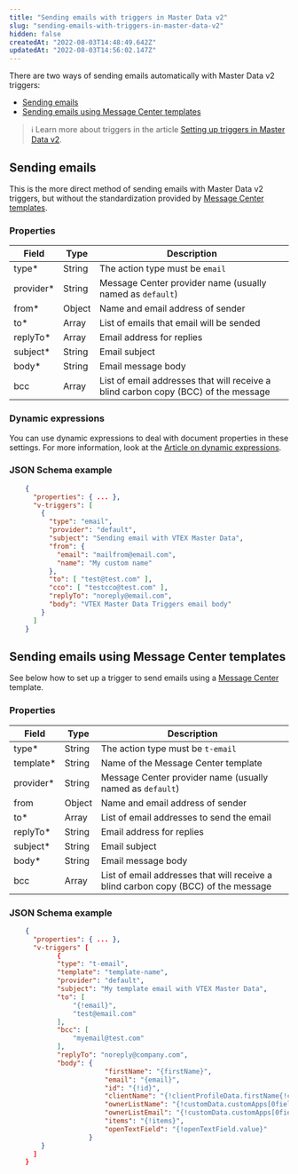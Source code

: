 ```yaml
---
title: "Sending emails with triggers in Master Data v2"
slug: "sending-emails-with-triggers-in-master-data-v2"
hidden: false
createdAt: "2022-08-03T14:48:49.642Z"
updatedAt: "2022-08-03T14:56:02.147Z"
---
```


There are two ways of sending emails automatically with Master Data v2 triggers:

- [Sending emails](#sending-emails)
- [Sending emails using Message Center templates](#sending-emails-using-message-center-templates)

>ℹ️ Learn more about triggers in the article [Setting up triggers in Master Data v2](https://developers.vtex.com/docs/guides/setting-up-triggers-in-master-data-v2).

## Sending emails

This is the more direct method of sending emails with Master Data v2 triggers, but without the standardization provided by [Message Center templates](#sending-emails-using-message-center-templates).

### Properties

| Field     | Type     | Description     |
| ---------- | ---------- | ---------- |
| type*       | String | The action type must be `email` |
| provider*       | String | Message Center provider name (usually named as `default`) |
| from*       | Object | Name and email address of sender |
| to*       | Array | List of emails that email will be sended |
| replyTo*       | Array | Email address for replies |
| subject*       | String | Email subject |
| body*       | String | Email message body |
| bcc       | Array | List of email addresses that will receive a blind carbon copy (BCC) of the message |

### Dynamic expressions

You can use dynamic expressions to deal with document properties in these settings. For more information, look at the [Article on dynamic expressions](https://developers.vtex.com/vtex-rest-api/docs/adding-document-field-values-with-dynamic-expressions).

### JSON Schema example

```json
    {
      "properties": { ... },
      "v-triggers": [
        {
          "type": "email",
          "provider": "default",
          "subject": "Sending email with VTEX Master Data",
          "from": {
            "email": "mailfrom@email.com",
            "name": "My custom name"
          },
          "to": [ "test@test.com" ],
          "cco": [ "testcco@test.com" ],
          "replyTo": "noreply@email.com",
          "body": "VTEX Master Data Triggers email body"
        } 
      ]
    }
```

## Sending emails using Message Center templates

See below how to set up a trigger to send emails using a [Message Center](https://help.vtex.com/en/tutorial/understanding-the-message-center--tutorials_84) template.

### Properties

| Field     | Type | Description     |
| ---------- | ---------- | ---------- |
| type*       | String | The action type must be `t-email` |
| template*       | String | Name of the Message Center template |
| provider*       | String | Message Center provider name (usually named as `default`) |
| from       | Object | Name and email address of sender |
| to*       | Array | List of email addresses to send the email |
| replyTo*       | String | Email address for replies |
| subject*       | String | Email subject |
| body*       | String | Email message body |
| bcc       | Array | List of email addresses that will receive a blind carbon copy (BCC) of the message |

### JSON Schema example

```json
    {
      "properties": { ... },
      "v-triggers" [
            {
            "type": "t-email",
            "template": "template-name",
            "provider": "default",
            "subject": "My template email with VTEX Master Data",
            "to": [
                "{!email}",
                "test@email.com"
            ],
            "bcc": [
                "myemail@test.com"
            ],
            "replyTo": "noreply@company.com",
            "body": {
                        "firstName": "{firstName}",
                        "email": "{email}",
                        "id": "{!id}",
                        "clientName": "{!clientProfileData.firstName{!clientProfileData.lastName}",
                        "ownerListName": "{!customData.customApps[0fields.ownerListName}",
                        "ownerListEmail": "{!customData.customApps[0fields.ownerListEmail}",
                        "items": "{!items}",
                        "openTextField": "{!openTextField.value}"
                    }
        }
      ]
    }
```

